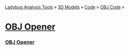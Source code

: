 ﻿[Ladybug Analysis Tools]( ../../../../index.html  ) &raquo; [3D Models]( ../../../index.html ) &raquo;
[Code]( ../../index.html ) &raquo; [OBJ Code]( ../index.html ) &raquo;

[OBJ Opener]( index.html )
===


### [OBJ Opener]( ladybug-web-obj-opener-r2.html )


